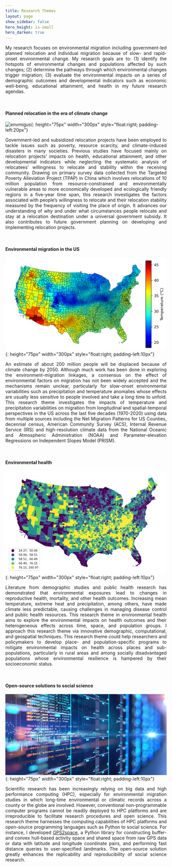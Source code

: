 ```yaml
---
title: Research Themes
layout: page
show_sidebar: false
hero_height: is-small
hero_darken: true
---
```


<p align="justify">My research focuses on environmental migration including government-led planned relocation and individual migration because of slow- and rapid-onset environmental change. My research goals are to: (1) identify the hotspots of environmental changes and populations affected by such changes; (2) determine the pathways through which environmental changes trigger migration; (3) evaluate the environmental impacts on a series of demographic outcomes and developmental indicators such as economic well-being, educational attainment, and health in my future research agendas.</p>
<br>

#### Planned relocation in the era of climate change

![envmigus](./images/relocation.jpg){: height="75px" width="300px" style="float:right; padding-left:20px"}

<p align="justify">Government-led and subsidized relocation projects have been employed to tackle issues such as poverty, resource scarcity, and climate-induced disasters in many societies. Previous studies have focused mainly on relocation projects’ impacts on health, educational attainment, and other developmental indicators while neglecting the systematic analysis of relocatees’ willingness to relocate and stability within the receiving community. Drawing on primary survey data collected from the Targeted Poverty Alleviation Project (TPAP) in China which involves relocations of 10 million population from resource-constrained and environmentally vulnerable areas to more economically developed and ecologically friendly regions in a five-year time span, this research investigates the factors associated with people’s willingness to relocate and their relocation stability measured by the frequency of visiting the place of origin. It advances our understanding of why and under what circumstances people relocate and stay at a relocation destination under a universal government subsidy. It also contributes to future government planning on developing and implementing relocation projects.</p>
<br>

#### Environmental migration in the US

![envmigus](./images/env-mig-us.png){: height="75px" width="300px" style="float:right; padding-left:10px"}

<p align="justify">An estimate of about 200 million people will be displaced because of climate change by 2050. Although much work has been done in exploring the environment-migration linkages, a consensus on the effect of environmental factors on migration has not been widely accepted and the mechanisms remain unclear, particularly for slow-onset environmental variabilities such as precipitation and temperature anomalies whose effects are usually less sensitive to people involved and take a long time to unfold. This research theme investigates the impacts of temperature and precipitation variabilities on migration from longitudinal and spatial-temporal perspectives in the US across the last five decades (1970-2020) using data from multiple sources including the Net Migration Patterns for US Counties, decennial census, American Community Survey (ACS), Internal Revenue Service (IRS) and high-resolution climate data from the National Oceanic and Atmospheric Administration (NOAA) and Parameter-elevation Regressions on Independent Slopes Model (PRISM).</p>
<br>

#### Environmental health

![envhealth](./images/env-health-us.png){: height="75px" width="300px" style="float:right; padding-left:10px"}

<p align="justify">Literature from demographic studies and public health research has demonstrated that environmental exposures lead to changes in reproductive health, mortality, and other health outcomes. Increasing mean temperature, extreme heat and precipitation, among others, have made climate less predictable, causing challenges in managing disease control and public health resources. This research theme in environmental health aims to explore the environmental impacts on health outcomes and their heterogeneous effects across time, space, and population groups. I approach this research theme via innovative demographic, computational, and geospatial techniques. This research theme could help researchers and policymakers to develop place- and population-specific programs to mitigate environmental impacts on health across places and sub-populations, particularly in rural areas and among socially disadvantaged populations whose environmental resilience is hampered by their socioeconomic status. </p>
<br>

#### Open-source solutions to social science

![opensource](./images/open-source.jpg){: height="75px" width="300px" style="float:right; padding-left:10px"}

<p align="justify">Scientific research has been increasingly relying on big data and high performance computing (HPC), especially for environmental migration studies in which long-time environmental or climatic records across a county or the globe are involved. However, conventional non-programmable computer programs cannot be readily deployed to HPC platforms and are irreproducible to facilitate research procedures and open science. This research theme harnesses the computing capabilities of HPC platforms and open-source programming languages such as Python to social science. For instance, I developed <a href="https://gps2space.readthedocs.io/en/latest/index.html" target="_blank">GPS2space</a>, a Python library for constructing buffer- and convex hull-based activity space and shared space from raw GPS data or data with latitude and longitude coordinate pairs, and performing fast distance queries to user-specified landmarks. The open-source solution greatly enhances the replicability and reproducibility of social science research.</p>
<br>


